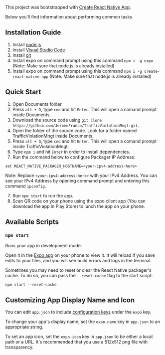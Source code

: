This project was bootstrapped with [Create React Native App](https://github.com/react-community/create-react-native-app).

Below you'll find information about performing common tasks. 

## Installation Guide

1. Install [node.js](https://nodejs.org/dist/v8.11.1/node-v8.11.1-x64.msi)
2. Install [Visual Studio Code](https://code.visualstudio.com/download)
3. Install [git](https://git-scm.com/download/win)
4. Install expo on command prompt using this command `npm i -g expo` (Note: Make sure that node.js is already installed)
5. Install expo on command prompt using this command `npm i -g create-react-native-app` (Note: Make sure that node.js is already installed)

## Quick Start

1. Open Documents folder.
2. Press ``alt + D``, type ``cmd`` and hit `` Enter ``. This will open a comand prompt inside Documents.
3. Download the source code using `git clone https://github.com/JeromeFranco/TrafficViolationMngt.git`.
4. Open the folder of the source code. Look for a folder named TrafficViolationMngt inside Documents.<br />
5. Press ``alt + D``, type ``cmd`` and hit `` Enter ``. This will open a comand prompt inside TrafficViolationMngt.
5. Type `npm i` and hit ``Enter`` in order to install dependencies.<br />
6. Run the command below to configure Packager IP Address:
```
set REACT_NATIVE_PACKAGER_HOSTNAME=<your-ipv4-address-here>
```
Note: Replace ``<your-ipv4-address-here>`` with your IPv4 Address. You can see your IPv4 Address by opening command prompt and entering this command ``ipconfig``.<br />

7. Run ``npm start`` to run the app.
8. Scan QR code on your phone using the expo client app (You can download the app in Play Store) to lunch the app on your phone.

## Available Scripts

### `npm start`

Runs your app in development mode.

Open it in the [Expo app](https://expo.io) on your phone to view it. It will reload if you save edits to your files, and you will see build errors and logs in the terminal.

Sometimes you may need to reset or clear the React Native packager's cache. To do so, you can pass the `--reset-cache` flag to the start script:

```
npm start --reset-cache
```

## Customizing App Display Name and Icon

You can edit `app.json` to include [configuration keys](https://docs.expo.io/versions/latest/guides/configuration.html) under the `expo` key.

To change your app's display name, set the `expo.name` key in `app.json` to an appropriate string.

To set an app icon, set the `expo.icon` key in `app.json` to be either a local path or a URL. It's recommended that you use a 512x512 png file with transparency.
